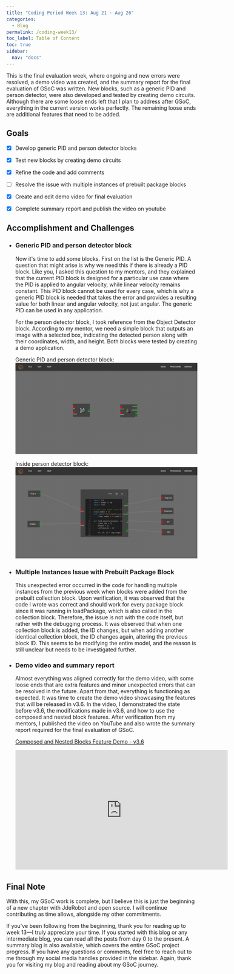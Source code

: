 ```yaml
---
title: "Coding Period Week 13: Aug 21 ~ Aug 26"
categories:
  - Blog
permalink: /coding-week13/
toc_label: Table of Content
toc: true
sidebar:
  nav: "docs"
---
```


This is the final evaluation week, where ongoing and new errors were resolved, a demo video was created, and the summary report for the final evaluation of GSoC was written. New blocks, such as a generic PID and person detector, were also developed and tested by creating demo circuits. Although there are some loose ends left that I plan to address after GSoC, everything in the current version works perfectly. The remaining loose ends are additional features that need to be added.



## Goals
- [x] Develop generic PID and person detector blocks
- [x] Test new blocks by creating demo circuits
- [x] Refine the code and add comments
- [ ] Resolve the issue with multiple instances of prebuilt package blocks
- [x] Create and edit demo video for final evaluation
- [x] Complete summary report and publish the video on youtube




## Accomplishment and Challenges

* ### Generic PID and person detector block
  Now it's time to add some blocks. First on the list is the Generic PID. A question that might arise is why we need this if there is already a PID block. Like you, I asked this question to my mentors, and they explained that the current PID block is designed for a particular use case where the PID is applied to angular velocity, while linear velocity remains constant. This PID block cannot be used for every case, which is why a generic PID block is needed that takes the error and provides a resulting value for both linear and angular velocity, not just angular. The generic PID can be used in any application.

  For the person detector block, I took reference from the Object Detector block. According to my mentor, we need a simple block that outputs an image with a selected box, indicating the detected person along with their coordinates, width, and height. Both blocks were tested by creating a demo application.

  Generic PID and person detector block:
  ![](../assets/images/thirtyseven.png)

  Inside person detector block:
  ![](../assets/images/thirtyeight.png)


* ### Multiple Instances Issue with Prebuilt Package Block
  This unexpected error occurred in the code for handling multiple instances from the previous week when blocks were added from the prebuilt collection block. Upon verification, it was observed that the code I wrote was correct and should work for every package block since it was running in loadPackage, which is also called in the collection block. Therefore, the issue is not with the code itself, but rather with the debugging process. It was observed that when one collection block is added, the ID changes, but when adding another identical collection block, the ID changes again, altering the previous block ID. This seems to be modifying the entire model, and the reason is still unclear but needs to be investigated further.

* ### Demo video and summary report
  Almost everything was aligned correctly for the demo video, with some loose ends that are extra features and minor unexpected errors that can be resolved in the future. Apart from that, everything is functioning as expected. It was time to create the demo video showcasing the features that will be released in v3.6. In the video, I demonstrated the state before v3.6, the modifications made in v3.6, and how to use the composed and nested block features. After verification from my mentors, I published the video on YouTube and also wrote the summary report required for the final evaluation of GSoC.

  [Composed and Nested Blocks Feature Demo - v3.6](https://www.youtube.com/watch?v=xvceQL8AgQ4)
  <iframe width="560" height="315" src="https://www.youtube.com/embed/xvceQL8AgQ4?si=MC2oF-uPD1HaN6A9" title="YouTube video player" frameborder="0" allow="accelerometer; autoplay; clipboard-write; encrypted-media; gyroscope; picture-in-picture; web-share" referrerpolicy="strict-origin-when-cross-origin" allowfullscreen></iframe>

## Final Note
With this, my GSoC work is complete, but I believe this is just the beginning of a new chapter with JdeRobot and open source. I will continue contributing as time allows, alongside my other commitments.

If you’ve been following from the beginning, thank you for reading up to week 13—I truly appreciate your time. If you started with this blog or any intermediate blog, you can read all the posts from day 0 to the present. A summary blog is also available, which covers the entire GSoC project progress. If you have any questions or comments, feel free to reach out to me through my social media handles provided in the sidebar. Again, thank you for visiting my blog and reading about my GSoC journey.

